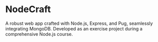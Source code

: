 # NodeCraft
A robust web app crafted with Node.js, Express, and Pug, seamlessly integrating MongoDB. Developed as an exercise project during a comprehensive Node.js course.
